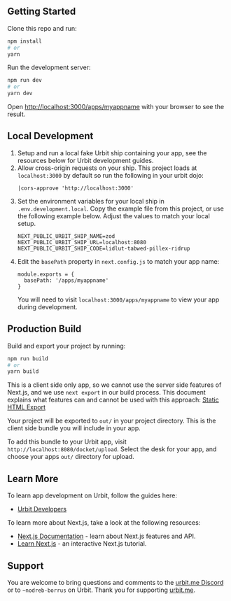 
## Getting Started

Clone this repo and run:

```bash
npm install
# or
yarn
```

Run the development server:

```bash
npm run dev
# or
yarn dev
```

Open [http://localhost:3000/apps/myappname](http://localhost:3000/apps/myappname) with your browser to see the result.

## Local Development

1. Setup and run a local fake Urbit ship containing your app, see the resources below for Urbit development guides.
1. Allow cross-origin requests on your ship.  This project loads at `localhost:3000` by default so run the following in your urbit dojo:
    ```
    |cors-approve 'http://localhost:3000'
    ```
1. Set the environment variables for your local ship in `.env.development.local`.  Copy the example file from this project, or use the following example below.  Adjust the values to match your local setup.
    ```
    NEXT_PUBLIC_URBIT_SHIP_NAME=zod
    NEXT_PUBLIC_URBIT_SHIP_URL=localhost:8080
    NEXT_PUBLIC_URBIT_SHIP_CODE=lidlut-tabwed-pillex-ridrup
    ```
1. Edit the `basePath` property in `next.config.js` to match your app name:
    ```
    module.exports = {
      basePath: '/apps/myappname'
    }
    ```
    You will need to visit `localhost:3000/apps/myappname` to view your app during development.

## Production Build

Build and export your project by running:

```bash
npm run build
# or
yarn build
```

This is a client side only app, so we cannot use the server side features of Next.js, and we use `next export` in our build process.  This document explains what features can and cannot be used with this approach: [Static HTML Export](https://nextjs.org/docs/advanced-features/static-html-export)

Your project will be exported to `out/` in your project directory.  This is the client side bundle you will include in your app.

To add this bundle to your Urbit app, visit `http://localhost:8080/docket/upload`.  Select the desk for your app, and choose your apps `out/` directory for upload.

## Learn More

To learn app development on Urbit, follow the guides here:

- [Urbit Developers](https://developers.urbit.org)

To learn more about Next.js, take a look at the following resources:

- [Next.js Documentation](https://nextjs.org/docs) - learn about Next.js features and API.
- [Learn Next.js](https://nextjs.org/learn) - an interactive Next.js tutorial.

## Support

You are welcome to bring questions and comments to the [urbit.me Discord](https://discord.gg/ehRV6yj) or to `~nodreb-borrus` on Urbit.  Thank you for supporting [urbit.me](https://urbit.me).
